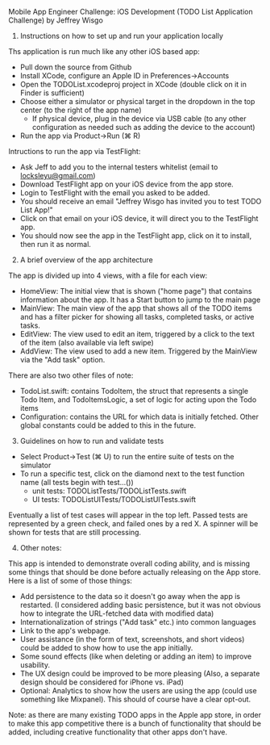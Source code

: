 
Mobile App Engineer Challenge: iOS Development
(TODO List Application Challenge)
by Jeffrey Wisgo


1) Instructions on how to set up and run your application locally

Ths application is run much like any other iOS based app:
- Pull down the source from Github
- Install XCode, configure an Apple ID in Preferences->Accounts
- Open the TODOList.xcodeproj project in XCode (double click on it in Finder is sufficient)
- Choose either a simulator or physical target in the dropdown in the top center (to the right of the app name)
  - If physical device, plug in the device via USB cable (to any other configuration as needed such as adding the device to the account)
- Run the app via Product->Run (⌘ R)

Intructions to run the app via TestFlight:
- Ask Jeff to add you to the internal testers whitelist (email to locksleyu@gmail.com)
- Download TestFlight app on your iOS device from the app store. 
- Login to TestFlight with the email you asked to be added.
- You should receive an email "Jeffrey Wisgo has invited you to test TODO List App!"
- Click on that email on your iOS device, it will direct you to the TestFlight app.
- You should now see the app in the TestFlight app, click on it to install, then run it as normal.

2) A brief overview of the app architecture

The app is divided up into 4 views, with a file for each view:
- HomeView: The initial view that is shown ("home page") that contains information about the app. It has a Start button to jump to the main page
- MainView: The main view of the app that shows all of the TODO items and has a filter picker for showing all tasks, completed tasks, or active tasks. 
- EditView: The view used to edit an item, triggered by a click to the text of the item (also available via left swipe)
- AddView: The view used to add a new item. Triggered by the MainView via the "Add task" option.

There are also two other files of note:

- TodoList.swift: contains TodoItem, the struct that represents a single Todo Item, and TodoItemsLogic, a set of logic for acting upon the Todo items
- Configuration: contains the URL for which data is initially fetched. Other global constants could be added to this in the future.

3) Guidelines on how to run and validate tests

- Select Product->Test (⌘ U) to run the entire suite of tests on the simulator
- To run a specific test, click on the diamond next to the test function name (all tests begin with test...())
  - unit tests: TODOListTests/TODOListTests.swift
  - UI tests: TODOListUITests/TODOListUITests.swift
  
Eventually a list of test cases will appear in the top left. Passed tests are represented by a green check, and failed ones by a red X. A spinner will be shown for tests that are still processing.


4) Other notes:

This app is intended to demonstrate overall coding ability, and is missing some things that should be done before actually releasing on the App store. Here is a list of some of those things:

- Add persistence to the data so it doesn't go away when the app is restarted.
  (I considered adding basic persistence, but it was not obvious how to integrate the URL-fetched data with modified data)
- Internationalization of strings ("Add task" etc.) into common languages
- Link to the app's webpage.
- User assistance (in the form of text, screenshots, and short videos) could be added to show how to use the app initially.
- Some sound effects (like when deleting or adding an item) to improve usability.
- The UX design could be improved to be more pleasing (Also, a separate design should be considered for iPhone vs. iPad)
- Optional: Analytics to show how the users are using the app (could use something like Mixpanel). This should of course have a clear opt-out.

Note: as there are many existing TODO apps in the Apple app store, in order to make this app competitive there is a bunch of functionality that should be added, including creative functionality that other apps don't have.


